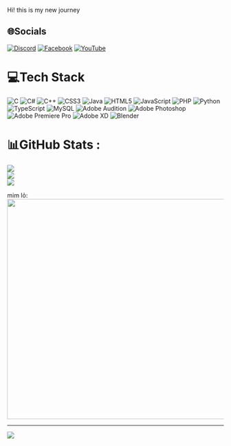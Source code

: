 

Hi! this is my new journey

## 🌐Socials
[![Discord](https://img.shields.io/badge/Discord-%237289DA.svg?logo=discord&logoColor=white)](htttps://discord.gg/https://discord.gg/jxnYypwFcs) [![Facebook](https://img.shields.io/badge/Facebook-%231877F2.svg?logo=Facebook&logoColor=white)](https://facebook.com/https://www.facebook.com/mn30605) [![YouTube](https://img.shields.io/badge/YouTube-%23FF0000.svg?logo=YouTube&logoColor=white)](https://youtube.com/c/https://www.youtube.com/channel/UCZp7UZtMx8i3iaPCC1cw74A) 

# 💻Tech Stack
![C](https://img.shields.io/badge/c-%2300599C.svg?style=flat-square&logo=c&logoColor=white) ![C#](https://img.shields.io/badge/c%23-%23239120.svg?style=flat-square&logo=c-sharp&logoColor=white) ![C++](https://img.shields.io/badge/c++-%2300599C.svg?style=flat-square&logo=c%2B%2B&logoColor=white) ![CSS3](https://img.shields.io/badge/css3-%231572B6.svg?style=flat-square&logo=css3&logoColor=white) ![Java](https://img.shields.io/badge/java-%23ED8B00.svg?style=flat-square&logo=java&logoColor=white) ![HTML5](https://img.shields.io/badge/html5-%23E34F26.svg?style=flat-square&logo=html5&logoColor=white) ![JavaScript](https://img.shields.io/badge/javascript-%23323330.svg?style=flat-square&logo=javascript&logoColor=%23F7DF1E) ![PHP](https://img.shields.io/badge/php-%23777BB4.svg?style=flat-square&logo=php&logoColor=white) ![Python](https://img.shields.io/badge/python-3670A0?style=flat-square&logo=python&logoColor=ffdd54) ![TypeScript](https://img.shields.io/badge/typescript-%23007ACC.svg?style=flat-square&logo=typescript&logoColor=white) ![MySQL](https://img.shields.io/badge/mysql-%2300f.svg?style=flat-square&logo=mysql&logoColor=white) ![Adobe Audition](https://img.shields.io/badge/Adobe%20Audition-9999FF.svg?style=flat-square&logo=Adobe%20Audition&logoColor=white) ![Adobe Photoshop](https://img.shields.io/badge/adobephotoshop-%2331A8FF.svg?style=flat-square&logo=adobephotoshop&logoColor=white) ![Adobe Premiere Pro](https://img.shields.io/badge/Adobe%20Premiere%20Pro-9999FF.svg?style=flat-square&logo=Adobe%20Premiere%20Pro&logoColor=white) ![Adobe XD](https://img.shields.io/badge/Adobe%20XD-470137?style=flat-square&logo=Adobe%20XD&logoColor=#FF61F6) ![Blender](https://img.shields.io/badge/blender-%23F5792A.svg?style=flat-square&logo=blender&logoColor=white)
# 📊GitHub Stats :
![](https://github-readme-stats.vercel.app/api?username=Cryinside&theme=blue-green&hide_border=true&include_all_commits=true&count_private=true)<br/>
![](https://github-readme-streak-stats.herokuapp.com/?user=Cryinside&theme=blue-green&hide_border=true)<br/>
![](https://github-readme-stats.vercel.app/api/top-langs/?username=Cryinside&theme=blue-green&hide_border=true&include_all_commits=true&count_private=true&layout=compact)

mim lỏ: 
<img src="https://random-memer.herokuapp.com/" width="512px"/>

---
[![](https://visitcount.itsvg.in/api?id=Cryinside&icon=0&color=0)](https://visitcount.itsvg.in)
